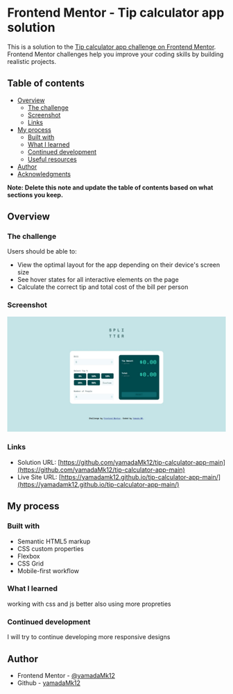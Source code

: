 # Frontend Mentor - Tip calculator app solution

This is a solution to the [Tip calculator app challenge on Frontend Mentor](https://www.frontendmentor.io/challenges/tip-calculator-app-ugJNGbJUX). Frontend Mentor challenges help you improve your coding skills by building realistic projects.

## Table of contents

- [Overview](#overview)
  - [The challenge](#the-challenge)
  - [Screenshot](#screenshot)
  - [Links](#links)
- [My process](#my-process)
  - [Built with](#built-with)
  - [What I learned](#what-i-learned)
  - [Continued development](#continued-development)
  - [Useful resources](#useful-resources)
- [Author](#author)
- [Acknowledgments](#acknowledgments)

**Note: Delete this note and update the table of contents based on what sections you keep.**

## Overview

### The challenge

Users should be able to:

- View the optimal layout for the app depending on their device's screen size
- See hover states for all interactive elements on the page
- Calculate the correct tip and total cost of the bill per person

### Screenshot

![](./screenshot.jpeg)

### Links

- Solution URL: [https://github.com/yamadaMk12/tip-calculator-app-main](https://github.com/yamadaMk12/tip-calculator-app-main)
- Live Site URL: [https://yamadamk12.github.io/tip-calculator-app-main/](https://yamadamk12.github.io/tip-calculator-app-main/)

## My process

### Built with

- Semantic HTML5 markup
- CSS custom properties
- Flexbox
- CSS Grid
- Mobile-first workflow

### What I learned

working with css and js better also using more propreties

### Continued development

I will try to continue developing more responsive designs

## Author

- Frontend Mentor - [@yamadaMk12](https://www.frontendmentor.io/profile/yamadaMk12)
- Github - [yamadaMk12](https://www.github.com/yamadaMk12)


